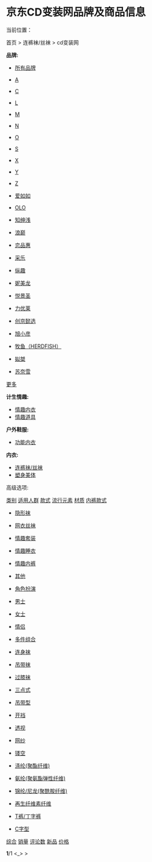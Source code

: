 # 京东CD变装网品牌及商品信息

当前位置：

首页 \> 连裤袜/丝袜 \> cd变装网

**品牌:**

*   [所有品牌](javascript:void\(0\);)
*   [A](javascript:void\(0\);)
*   [C](javascript:void\(0\);)
*   [L](javascript:void\(0\);)
*   [M](javascript:void\(0\);)
*   [N](javascript:void\(0\);)
*   [O](javascript:void\(0\);)
*   [S](javascript:void\(0\);)
*   [X](javascript:void\(0\);)
*   [Y](javascript:void\(0\);)
*   [Z](javascript:void\(0\);)

*   [爱如如](/brand/13156141ac6addf7f003.html?extAttrValue=expand_name,&electedExtAttrSet=&sort_type=sort_redissale_desc&brand=爱如如 "爱如如")
*   [OLO](/brand/13156141ac6addf7f003.html?extAttrValue=expand_name,&electedExtAttrSet=&sort_type=sort_redissale_desc&brand=OLO "OLO")
*   [知绅浅](/brand/13156141ac6addf7f003.html?extAttrValue=expand_name,&electedExtAttrSet=&sort_type=sort_redissale_desc&brand=知绅浅 "知绅浅")
*   [浪巅](/brand/13156141ac6addf7f003.html?extAttrValue=expand_name,&electedExtAttrSet=&sort_type=sort_redissale_desc&brand=浪巅 "浪巅")
*   [恋品惠](/brand/13156141ac6addf7f003.html?extAttrValue=expand_name,&electedExtAttrSet=&sort_type=sort_redissale_desc&brand=恋品惠 "恋品惠")
*   [采乐](/brand/13156141ac6addf7f003.html?extAttrValue=expand_name,&electedExtAttrSet=&sort_type=sort_redissale_desc&brand=采乐 "采乐")
*   [纵趣](/brand/13156141ac6addf7f003.html?extAttrValue=expand_name,&electedExtAttrSet=&sort_type=sort_redissale_desc&brand=纵趣 "纵趣")
*   [妮美龙](/brand/13156141ac6addf7f003.html?extAttrValue=expand_name,&electedExtAttrSet=&sort_type=sort_redissale_desc&brand=妮美龙 "妮美龙")
*   [悦景圣](/brand/13156141ac6addf7f003.html?extAttrValue=expand_name,&electedExtAttrSet=&sort_type=sort_redissale_desc&brand=悦景圣 "悦景圣")
*   [力优莱](/brand/13156141ac6addf7f003.html?extAttrValue=expand_name,&electedExtAttrSet=&sort_type=sort_redissale_desc&brand=力优莱 "力优莱")
*   [创京懿选](/brand/13156141ac6addf7f003.html?extAttrValue=expand_name,&electedExtAttrSet=&sort_type=sort_redissale_desc&brand=创京懿选 "创京懿选")
*   [旭小彦](/brand/13156141ac6addf7f003.html?extAttrValue=expand_name,&electedExtAttrSet=&sort_type=sort_redissale_desc&brand=旭小彦 "旭小彦")
*   [牧鱼（HERDFISH）](/brand/13156141ac6addf7f003.html?extAttrValue=expand_name,&electedExtAttrSet=&sort_type=sort_redissale_desc&brand=牧鱼（HERDFISH） "牧鱼（HERDFISH）")
*   [姒桀](/brand/13156141ac6addf7f003.html?extAttrValue=expand_name,&electedExtAttrSet=&sort_type=sort_redissale_desc&brand=姒桀 "姒桀")
*   [苏奈雪](/brand/13156141ac6addf7f003.html?extAttrValue=expand_name,&electedExtAttrSet=&sort_type=sort_redissale_desc&brand=苏奈雪 "苏奈雪")

[更多](javascript:void\(0\);)

**计生情趣:**

*   [情趣内衣](/brand/13156141ac6addf7f003.html?extAttrValue=expand_name,&electedExtAttrSet=&sort_type=sort_redissale_desc&catID=1506 "情趣内衣")
*   [情趣道具](/brand/13156141ac6addf7f003.html?extAttrValue=expand_name,&electedExtAttrSet=&sort_type=sort_redissale_desc&catID=14699 "情趣道具")

**户外鞋服:**

*   [功能内衣](/brand/13156141ac6addf7f003.html?extAttrValue=expand_name,&electedExtAttrSet=&sort_type=sort_redissale_desc&catID=12132 "功能内衣")

**内衣:**

*   [连裤袜/丝袜](/brand/13156141ac6addf7f003.html?extAttrValue=expand_name,&electedExtAttrSet=&sort_type=sort_redissale_desc&catID=9748 "连裤袜/丝袜")
*   [塑身美体](/brand/13156141ac6addf7f003.html?extAttrValue=expand_name,&electedExtAttrSet=&sort_type=sort_redissale_desc&catID=9747 "塑身美体")

高级选项:

[类别](javascript:void\(0\);) [适用人群](javascript:void\(0\);) [款式](javascript:void\(0\);) [流行元素](javascript:void\(0\);) [材质](javascript:void\(0\);) [内裤款式](javascript:void\(0\);)

*   [隐形袜](/brand/13156141ac6addf7f003.html?sort_type=sort_redissale_desc&extAttrValue=expand_name,@69044::878&electedExtAttrSet=878,)
*   [网衣丝袜](/brand/13156141ac6addf7f003.html?sort_type=sort_redissale_desc&extAttrValue=expand_name,@125901::878&electedExtAttrSet=878,)
*   [情趣套装](/brand/13156141ac6addf7f003.html?sort_type=sort_redissale_desc&extAttrValue=expand_name,@125902::878&electedExtAttrSet=878,)
*   [情趣睡衣](/brand/13156141ac6addf7f003.html?sort_type=sort_redissale_desc&extAttrValue=expand_name,@125903::878&electedExtAttrSet=878,)
*   [情趣内裤](/brand/13156141ac6addf7f003.html?sort_type=sort_redissale_desc&extAttrValue=expand_name,@125904::878&electedExtAttrSet=878,)
*   [其他](/brand/13156141ac6addf7f003.html?sort_type=sort_redissale_desc&extAttrValue=expand_name,@11::878&electedExtAttrSet=878,)
*   [角色扮演](/brand/13156141ac6addf7f003.html?sort_type=sort_redissale_desc&extAttrValue=expand_name,@29268::878&electedExtAttrSet=878,)

*   [男士](/brand/13156141ac6addf7f003.html?sort_type=sort_redissale_desc&extAttrValue=expand_name,@70696::3497&electedExtAttrSet=3497,)
*   [女士](/brand/13156141ac6addf7f003.html?sort_type=sort_redissale_desc&extAttrValue=expand_name,@70697::3497&electedExtAttrSet=3497,)
*   [情侣](/brand/13156141ac6addf7f003.html?sort_type=sort_redissale_desc&extAttrValue=expand_name,@70698::3497&electedExtAttrSet=3497,)

*   [多件组合](/brand/13156141ac6addf7f003.html?sort_type=sort_redissale_desc&extAttrValue=expand_name,@125922::2872&electedExtAttrSet=2872,)
*   [连身袜](/brand/13156141ac6addf7f003.html?sort_type=sort_redissale_desc&extAttrValue=expand_name,@157226::2872&electedExtAttrSet=2872,)
*   [吊带袜](/brand/13156141ac6addf7f003.html?sort_type=sort_redissale_desc&extAttrValue=expand_name,@68690::2872&electedExtAttrSet=2872,)
*   [过膝袜](/brand/13156141ac6addf7f003.html?sort_type=sort_redissale_desc&extAttrValue=expand_name,@125918::2872&electedExtAttrSet=2872,)
*   [三点式](/brand/13156141ac6addf7f003.html?sort_type=sort_redissale_desc&extAttrValue=expand_name,@35271::2872&electedExtAttrSet=2872,)
*   [吊带型](/brand/13156141ac6addf7f003.html?sort_type=sort_redissale_desc&extAttrValue=expand_name,@69161::2872&electedExtAttrSet=2872,)

*   [开裆](/brand/13156141ac6addf7f003.html?sort_type=sort_redissale_desc&extAttrValue=expand_name,@125906::1977&electedExtAttrSet=1977,)
*   [透视](/brand/13156141ac6addf7f003.html?sort_type=sort_redissale_desc&extAttrValue=expand_name,@95855::1977&electedExtAttrSet=1977,)
*   [网纱](/brand/13156141ac6addf7f003.html?sort_type=sort_redissale_desc&extAttrValue=expand_name,@68226::1977&electedExtAttrSet=1977,)
*   [镂空](/brand/13156141ac6addf7f003.html?sort_type=sort_redissale_desc&extAttrValue=expand_name,@68253::1977&electedExtAttrSet=1977,)

*   [涤纶(聚酯纤维)](/brand/13156141ac6addf7f003.html?sort_type=sort_redissale_desc&extAttrValue=expand_name,@165516::3237&electedExtAttrSet=3237,)
*   [氨纶(聚氨酯弹性纤维)](/brand/13156141ac6addf7f003.html?sort_type=sort_redissale_desc&extAttrValue=expand_name,@165519::3237&electedExtAttrSet=3237,)
*   [锦纶/尼龙(聚酰胺纤维)](/brand/13156141ac6addf7f003.html?sort_type=sort_redissale_desc&extAttrValue=expand_name,@165523::3237&electedExtAttrSet=3237,)
*   [再生纤维素纤维](/brand/13156141ac6addf7f003.html?sort_type=sort_redissale_desc&extAttrValue=expand_name,@106270::3237&electedExtAttrSet=3237,)

*   [T裤/丁字裤](/brand/13156141ac6addf7f003.html?sort_type=sort_redissale_desc&extAttrValue=expand_name,@125923::12799&electedExtAttrSet=12799,)
*   [C字型](/brand/13156141ac6addf7f003.html?sort_type=sort_redissale_desc&extAttrValue=expand_name,@125924::12799&electedExtAttrSet=12799,)

[综合](/brand/13156141ac6addf7f003.html?extAttrValue=expand_name,&electedExtAttrSet=&sort_type=sort_default) [销量](/brand/13156141ac6addf7f003.html?extAttrValue=expand_name,&electedExtAttrSet=&sort_type=sort_totalsales15_desc) [评论数](/brand/13156141ac6addf7f003.html?extAttrValue=expand_name,&electedExtAttrSet=&sort_type=sort_commentcount_desc) [新品](/brand/13156141ac6addf7f003.html?extAttrValue=expand_name,&electedExtAttrSet=&sort_type=sort_winsdate_desc) [价格](/brand/13156141ac6addf7f003.html?extAttrValue=expand_name,&electedExtAttrSet=&sort_type=sort_dredisprice_asc)

**1**/1 <_> \>
